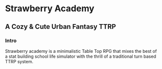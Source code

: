 # Strawberry Academy
## A Cozy & Cute Urban Fantasy TTRP

### Intro
Strawberry academy is a minimalistic Table Top RPG that mixes the best of a stat building school life simulator with the thrill of a traditional turn based TTRP system.